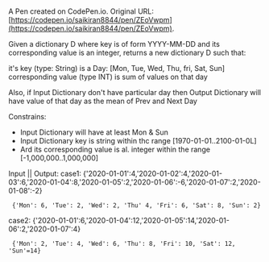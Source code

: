 #

A Pen created on CodePen.io. Original URL: [https://codepen.io/saikiran8844/pen/ZEoVwpm](https://codepen.io/saikiran8844/pen/ZEoVwpm).

Given a dictionary D where key is of form YYYY-MM-DD and its corresponding value is an integer, returns a new dictionary D such that:

  it's key (type: String) is a Day: [Mon, Tue, Wed, Thu, fri, Sat, Sun]
  corresponding value (type INT) is sum of values on that day

 

Also, if Input Dictionary don't have particular day then Output Dictionary will have value
of that day as the mean of Prev and Next Day

Constrains:
 
 - Input Dictionary will have at least Mon & Sun
 - Input Dictionary key is string within thc range [1970-01-01..2100-01-0L]
 - Ard its corresponding value is al. integer within the range [-1,000,000..1,000,000]


Input || Output:
case1:
     {'2020-01-01':4,'2020-01-02':4,'2020-01-03':6,'2020-01-04':8,'2020-01-05':2,'2020-01-06':-6,'2020-01-07':2,'2020-01-08':-2}

     {'Mon': 6, 'Tue': 2, 'Wed': 2, 'Thu' 4, 'Fri': 6, 'Sat': 8, 'Sun': 2}

case2:
     {'2020-01-01':6,'2020-01-04':12,'2020-01-05':14,'2020-01-06':2,'2020-01-07':4}

     {'Mon': 2, 'Tue': 4, 'Wed': 6, 'Thu': 8, 'Fri': 10, 'Sat': 12, 'Sun'=14}
